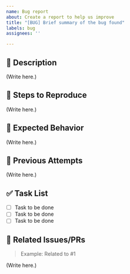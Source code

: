 ```yaml
---
name: Bug report
about: Create a report to help us improve
title: "[BUG] Brief summary of the bug found"
labels: bug
assignees: ''

---
```


## 📝 Description

<!--
   Detail what the purpose of this issue is, what it aims to address.
   Example: "Fixing broken links on homepage..."
-->

(Write here.)

## 🚀 Steps to Reproduce

<!--
   If the issue is related to a bug or error, include steps to reproduce the issue here.
   Example: "1. Visit homepage. 2. Click on 'About Us' link. 3. Observe broken link..."
-->

(Write here.)

## 👀 Expected Behavior

<!--
   If the issue is related to a bug or error, describe the expected behavior.
   Example: "The 'About Us' link should direct users to the correct page..."
-->

(Write here.)

## 🤔 Previous Attempts

<!--
   If you have attempted to solve this issue before, describe what you have tried here.
   Example: "I have tried clearing my browser cache and cookies, but the issue still persists."
-->

(Write here.)

## ✅ Task List

- [ ] Task to be done
- [ ] Task to be done
- [ ] Task to be done

## 🔗 Related Issues/PRs

> Example: Related to #1

(Write here.)